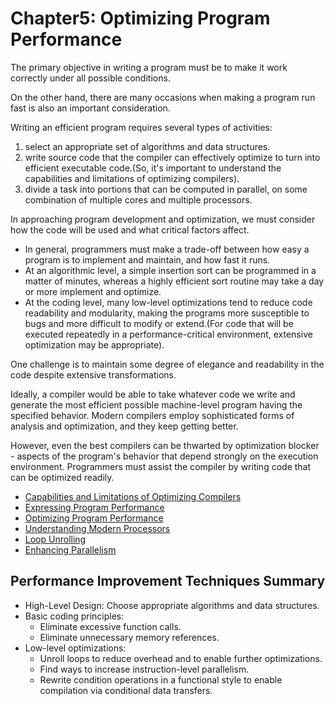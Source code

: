 # Chapter5: Optimizing Program Performance

The primary objective in writing a program must be to make it work correctly under all possible conditions.

On the other hand, there are many occasions when making a program run fast is also an important consideration.

Writing an efficient program requires several types of activities:

1. select an appropriate set of algorithms and data structures.
2. write source code that the compiler can effectively optimize to turn into efficient executable code.(So, it's important to understand the capabilities and limitations of optimizing compilers).
3. divide a task into portions that can be computed in parallel, on some combination of multiple cores and multiple processors.

In approaching program development and optimization, we must consider how the code will be used and what critical factors affect.

- In general, programmers must make a trade-off between how easy a program is to implement and maintain, and how fast it runs.
- At an algorithmic level, a simple insertion sort can be programmed in a matter of minutes, whereas a highly efficient sort routine may take a day or more implement and optimize.
- At the coding level, many low-level optimizations tend to reduce code readability and modularity, making the programs more susceptible to bugs and more difficult to modify or extend.(For code that will be executed repeatedly in a performance-critical environment, extensive optimization may be appropriate).

One challenge is to maintain some degree of elegance and readability in the code despite extensive transformations.

Ideally, a compiler would be able to take whatever code we write and generate the most efficient possible machine-level program having the specified behavior. Modern compilers employ sophisticated forms of analysis and optimization, and they keep getting better.

However, even the best compilers can be thwarted by optimization blocker - aspects of the program's behavior that depend strongly on the execution environment. Programmers must assist the compiler by writing code that can be optimized readily.

- [Capabilities and Limitations of Optimizing Compilers](./limitations/README.md)
- [Expressing Program Performance](./performance/README.md)
- [Optimizing Program Performance](./example/README.md)
- [Understanding Modern Processors](./processors/README.md)
- [Loop Unrolling](./unroll_loop/README.md)
- [Enhancing Parallelism](./parallelism/README.md)

## Performance Improvement Techniques  Summary

- High-Level Design: Choose appropriate algorithms and data structures.
- Basic coding principles:
  - Eliminate excessive function calls.
  - Eliminate unnecessary memory references.
- Low-level optimizations:
  - Unroll loops to reduce overhead and to enable further optimizations.
  - Find ways to increase instruction-level parallelism.
  - Rewrite condition operations in a functional style to enable compilation via conditional data transfers.
